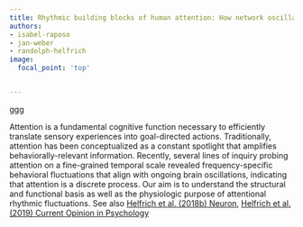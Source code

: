 ```yaml
---
title: Rhythmic building blocks of human attention: How network oscillations link perception and action.
authors:
- isabel-raposo
- jan-weber
- randolph-helfrich
image:
  focal_point: 'top'


---
```

ggg
<!--more-->

Attention is a fundamental cognitive function necessary to efficiently translate sensory experiences into goal-directed actions. Traditionally, attention has been conceptualized as a constant spotlight that amplifies behaviorally-relevant information. Recently, several lines of inquiry probing attention on a fine-grained temporal scale revealed frequency-specific behavioral fluctuations that align with ongoing brain oscillations, indicating that attention is a discrete process. Our aim is to understand the structural and functional basis as well as the physiologic purpose of attentional rhythmic fluctuations.
See also [Helfrich et al. (2018b) Neuron](https://pubmed.ncbi.nlm.nih.gov/30138591/), [Helfrich et al. (2019) Current Opinion in Psychology](https://pubmed.ncbi.nlm.nih.gov/30690228/)
